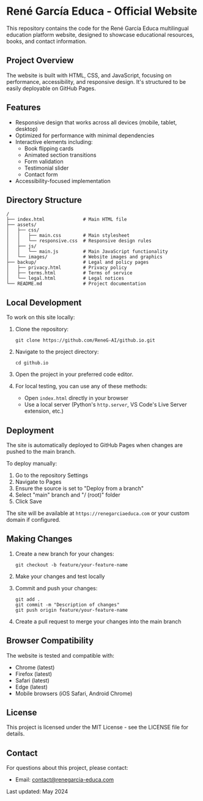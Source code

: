 # René García Educa - Official Website

This repository contains the code for the René García Educa multilingual education platform website, designed to showcase educational resources, books, and contact information.

## Project Overview

The website is built with HTML, CSS, and JavaScript, focusing on performance, accessibility, and responsive design. It's structured to be easily deployable on GitHub Pages.

## Features

- Responsive design that works across all devices (mobile, tablet, desktop)
- Optimized for performance with minimal dependencies
- Interactive elements including:
  - Book flipping cards
  - Animated section transitions
  - Form validation
  - Testimonial slider
  - Contact form
- Accessibility-focused implementation

## Directory Structure

```
/
├── index.html              # Main HTML file
├── assets/
│   ├── css/
│   │   ├── main.css        # Main stylesheet
│   │   └── responsive.css  # Responsive design rules
│   ├── js/
│   │   └── main.js         # Main JavaScript functionality
│   └── images/             # Website images and graphics
├── backup/                 # Legal and policy pages
│   ├── privacy.html        # Privacy policy
│   ├── terms.html          # Terms of service
│   └── legal.html          # Legal notices
└── README.md               # Project documentation
```

## Local Development

To work on this site locally:

1. Clone the repository:
   ```
   git clone https://github.com/ReneG-AI/github.io.git
   ```

2. Navigate to the project directory:
   ```
   cd github.io
   ```

3. Open the project in your preferred code editor.

4. For local testing, you can use any of these methods:
   - Open `index.html` directly in your browser
   - Use a local server (Python's `http.server`, VS Code's Live Server extension, etc.)

## Deployment

The site is automatically deployed to GitHub Pages when changes are pushed to the main branch.

To deploy manually:

1. Go to the repository Settings
2. Navigate to Pages
3. Ensure the source is set to "Deploy from a branch"
4. Select "main" branch and "/ (root)" folder
5. Click Save

The site will be available at `https://renegarciaeduca.com` or your custom domain if configured.

## Making Changes

1. Create a new branch for your changes:
   ```
   git checkout -b feature/your-feature-name
   ```

2. Make your changes and test locally

3. Commit and push your changes:
   ```
   git add .
   git commit -m "Description of changes"
   git push origin feature/your-feature-name
   ```

4. Create a pull request to merge your changes into the main branch

## Browser Compatibility

The website is tested and compatible with:
- Chrome (latest)
- Firefox (latest)
- Safari (latest)
- Edge (latest)
- Mobile browsers (iOS Safari, Android Chrome)

## License

This project is licensed under the MIT License - see the LICENSE file for details.

## Contact

For questions about this project, please contact:
- Email: contact@renegarcia-educa.com

Last updated: May 2024
